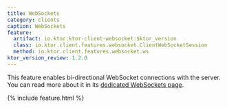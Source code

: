 ```yaml
---
title: WebSockets
category: clients
caption: WebSockets
feature:
  artifact: io.ktor:ktor-client-websocket:$ktor_version
  class: io.ktor.client.features.websocket.ClientWebSocketSession
  method: io.ktor.client.features.websocket.ws
ktor_version_review: 1.2.0
---
```


This feature enables bi-directional WebSocket connections with the server.
You can read more about it in its [dedicated WebSockets page](/clients/websockets.html).

{% include feature.html %}
